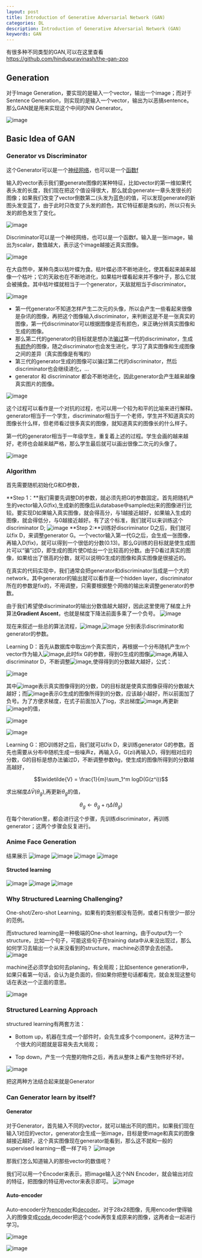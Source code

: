 ```yaml
---
layout: post
title: Introduction of Generative Adversarial Network (GAN)
categories: DL
description: Introduction of Generative Adversarial Network (GAN)
keywords: GAN
---
```


有很多种不同类型的GAN,可以在这里查看<https://github.com/hindupuravinash/the-gan-zoo>

## Generation

对于Image Generation，要实现的是输入一个vector，输出一个image；而对于Sentence Generation，则实现的是输入一个vector，输出为以恶搞sentence。那么GAN就是用来实现这个中间的NN Generator。

![image](https://raw.githubusercontent.com/EchizenMike/echizenmike.github.io/master/images/ml/dl/gan_01.png)

## Basic Idea of GAN
### Generator vs Discriminator

这个Generator可以是一个<u>神经网络</u>，也可以是一个<u>函数f</u>

输入的vector表示我们要generate图像的某种特征，比如vector的第一维如果代表头发的长度，我们现在把这个值设得很大，那么就会generate一章头发很长的图像；如果我们改变了vector倒数第二(头发为蓝色)的值，可以发现generate的新图头发变蓝了，由于此时只改变了头发的颜色，其它特征都是类似的，所以只有头发的颜色发生了变化。

![image](https://raw.githubusercontent.com/EchizenMike/echizenmike.github.io/master/images/ml/dl/gan_02.png)

Discriminator可以是一个神经网络，也可以是一个函数f。输入是一张image，输出为scalar，数值越大，表示这个image越接近真实图像。

![image](https://raw.githubusercontent.com/EchizenMike/echizenmike.github.io/master/images/ml/dl/gan_03.png)

在大自然中，某种鸟类以枯叶蝶为食。枯叶蝶必须不断地进化，使其看起来越来越像一个枯叶；它的天敌也在不断地进化，如果枯叶蝶看起来并不像叶子，那么它就会被捕食。其中枯叶蝶就相当于一个generator，天敌就相当于discriminator。

![image](https://raw.githubusercontent.com/EchizenMike/echizenmike.github.io/master/images/ml/dl/gan_04.png)

* 第一代generator不知道怎样产生二次元的头像，所以会产生一些看起来很像是杂讯的图像，再把这个图像输入discriminator，来判断这是不是一张真实的图像，第一代discriminator可以根据图像是否有颜色，来正确分辨真实图像和生成的图像。
* 那么第二代的generator的目标就是想办法<u>骗过</u>第一代的discriminator，生成<u>有颜色</u>的图像，随之discriminator也会发生进化，学习了真实图像和生成图像之间的差异（真实图像是有嘴的）
* 第三代的generator生成的图像可以骗过第二代的discriminator，然后discriminator也会继续进化，...
* generator 和 discriminator 都会不断地进化，因此generator会产生越来越像真实图片的图像。

![image](https://raw.githubusercontent.com/EchizenMike/echizenmike.github.io/master/images/ml/dl/gan_05.png)

这个过程可以看作是一个对抗的过程，也可以用一个较为和平的比喻来进行解释。generator相当于一个学生，discriminator相当于一个老师，学生并不知道真实的图像长什么样，但老师看过很多真实的图像，就知道真实的图像长的什么样子。

第一代的generator相当于一年级学生，重复着上述的过程。学生会画的越来越好，老师也会越来越严格，那么学生最后就可以画出很像二次元的头像了。

![image](https://raw.githubusercontent.com/EchizenMike/echizenmike.github.io/master/images/ml/dl/gan_06.png)


### Algorithm
首先需要随机初始化G和D参数，

**Step 1：**我们需要先调整D的参数，就必须先把G的参数固定。首先把随机产生的vector输入G(fix),生成新的图像后从database中sampled出来的图像进行比较。要实现D如果输入真实图像，就会得高分，与1越接近越好，如果输入生成的图像，就会得低分，与0越接近越好。有了这个标准，我们就可以来训练这个discriminator D;
![image](https://raw.githubusercontent.com/EchizenMike/echizenmike.github.io/master/images/ml/dl/gan_07.png)
**Step 2:**训练好discriminator D之后，我们就可以fix D，来调整generator G。一个vector输入第一代G之后，会生成一张图像，再输入D(fix)，就可以得到一个很低的分数(0.13)。那么G训练的目标就是使生成图片可以“骗”过D，即生成的图片使D给出一个比较高的分数。由于D看过真实的图像，如果给出了很高的分数，就可以说明G生成的图像和真实图像是很接近的。

在真实的代码实现中，我们通常会把generator和discriminator当成是一个大的network，其中generator的输出就可以看作是一个hidden layer，discriminator所在的参数是fix的，不用调整，只需要根据整个网络的输出来调整generator的参数。

由于我们希望使discriminator的输出分数值越大越好，因此这里使用了梯度上升算法**Gradient Ascent**，也就是梯度下降法前面多乘了一个负号。
![image](https://raw.githubusercontent.com/EchizenMike/echizenmike.github.io/master/images/ml/dl/gan_08.png)

现在来叙述一些总的算法流程，![image](https://raw.githubusercontent.com/EchizenMike/echizenmike.github.io/master/images/ml/dl/theta_d.png),![image](https://raw.githubusercontent.com/EchizenMike/echizenmike.github.io/master/images/ml/dl/theta_g.png) 分别表示discriminator和generator的参数。

Learning D：首先从数据库中取出m个真实图片，再根据一个分布随机产生m个vector作为输入![image](https://raw.githubusercontent.com/EchizenMike/echizenmike.github.io/master/images/ml/dl/gan_08_1.png),此时fix G的参数，得到G生成的图像![image](https://raw.githubusercontent.com/EchizenMike/echizenmike.github.io/master/images/ml/dl/gan_08_2.png),再输入discriminator D，不断调整![image](https://raw.githubusercontent.com/EchizenMike/echizenmike.github.io/master/images/ml/dl/theta_d.png),使得得到的分数越大越好，公式：

![image](https://raw.githubusercontent.com/EchizenMike/echizenmike.github.io/master/images/ml/dl/gan_10.png)

其中![image](https://raw.githubusercontent.com/EchizenMike/echizenmike.github.io/master/images/ml/dl/D_xi.png)表示真实图像得到的分数，D的目标就是使真实图像获得的分数越大越好；而![image](https://raw.githubusercontent.com/EchizenMike/echizenmike.github.io/master/images/ml/dl/D_xi_h.png)表示G生成的图像所得到的分数，应该越小越好，所以前面加了负号。为了方便求梯度，在式子前面加入了log，求出梯度![image](https://raw.githubusercontent.com/EchizenMike/echizenmike.github.io/master/images/ml/dl/Delta_d.png),再更新![image](https://raw.githubusercontent.com/EchizenMike/echizenmike.github.io/master/images/ml/dl/theta_d.png)的值，

![image](https://raw.githubusercontent.com/EchizenMike/echizenmike.github.io/master/images/ml/dl/gan_11.png)

![image](https://raw.githubusercontent.com/EchizenMike/echizenmike.github.io/master/images/ml/dl/gan_09.png)

Learning G：把D训练好之后，我们就可以fix D，来训练generator G的参数。首先也需要从分布中随机生成一些噪声z，再输入G，G(zi)再输入D，得到相对应的分数，G的目标是想办法骗过D，不断调整参数θg，使生成的图像所得到的分数越高越好，


$$\widetilde{V} = \frac{1}{m}\sum_1^m logD(G(z^i))$$

求出梯度$\Delta\widetilde{V}(\theta_g)$,再更新$\theta_g$的值，

$$\theta_g\leftarrow \theta_g+ \eta\Delta\widetilde(\theta_g)$$

在每个iteration里，都会进行这个步骤，先训练discriminator，再训练generator；这两个步骤会反复进行。

### Anime Face Generation
结果展示
![image](https://raw.githubusercontent.com/EchizenMike/echizenmike.github.io/master/images/ml/dl/gan_12_1.png)
![image](https://raw.githubusercontent.com/EchizenMike/echizenmike.github.io/master/images/ml/dl/gan_12_2.png)
![image](https://raw.githubusercontent.com/EchizenMike/echizenmike.github.io/master/images/ml/dl/gan_12_3.png)
![image](https://raw.githubusercontent.com/EchizenMike/echizenmike.github.io/master/images/ml/dl/gan_12_4.png)

#### Structed learning
![image](https://raw.githubusercontent.com/EchizenMike/echizenmike.github.io/master/images/ml/dl/gan_13.png)
![image](https://raw.githubusercontent.com/EchizenMike/echizenmike.github.io/master/images/ml/dl/gan_14.png)
![image](https://raw.githubusercontent.com/EchizenMike/echizenmike.github.io/master/images/ml/dl/gan_15.png)

### Why Structured Learning Challenging?

One-shot/Zero-shot Learning，如果有的类别都没有范例，或者只有很少一部分的范例。

而structured learning是一种极端的One-shot learning，由于output为一个structure，比如一个句子，可能这些句子在training data中从来没出现过，那么如何学习去输出一个从来没看到的structure，machine必须学会去创造。
![image](https://raw.githubusercontent.com/EchizenMike/echizenmike.github.io/master/images/ml/dl/gan_16.png)

machine还必须学会如何去planing，有全局观；比如sentence generation中，如果只看第一句话，会认为是负面的，但如果你把整句话都看完，就会发现这整句话在表达一个正面的意思。

![image](https://raw.githubusercontent.com/EchizenMike/echizenmike.github.io/master/images/ml/dl/gan_17.png)

### Structured Learning Approach
structured learning有两套方法：
* Bottom up，机器在生成一个部件时，会先生成多个component，这种方法一个很大的问题就是容易失去大局观；

* Top down，产生一个完整的物件之后，再去从整体上看产生物件好不好。

![image](https://raw.githubusercontent.com/EchizenMike/echizenmike.github.io/master/images/ml/dl/gan_18.png)

把这两种方法结合起来就是Generator

### Can Generator learn by itself?

#### Generator
对于Generator，首先输入不同的vector，就可以输出不同的图片。如果我们现在输入1对应的vector，generator会生成一张image，目标是使image和真实的图像越接近越好，这个真实图像现在generator能看到，那么这不就和一般的supervised learning一模一样了吗？
![image](https://raw.githubusercontent.com/EchizenMike/echizenmike.github.io/master/images/ml/dl/gan_19.png)

那我们怎么知道输入的那些vector的数值呢？

我们可以用一个Encoder来表示，把image输入这个NN Encoder，就会输出对应的特征，把图像的特征用vector来表示即可。
![image](https://raw.githubusercontent.com/EchizenMike/echizenmike.github.io/master/images/ml/dl/gan_20.png)

#### Auto-encoder

Auto-encoder分为<u>encoder</u>和<u>decoder</u>。对于28x28图像，先用encoder使得输入的图像变成<u>code</u>,decoder把这个code再恢复成原来的图像，这两者会一起进行学习。

![image](https://raw.githubusercontent.com/EchizenMike/echizenmike.github.io/master/images/ml/dl/gan_21.png)

![image](https://github.com/EchizenMike/echizenmike.github.io/blob/master/images/ml/dl/ELMO_01.png)